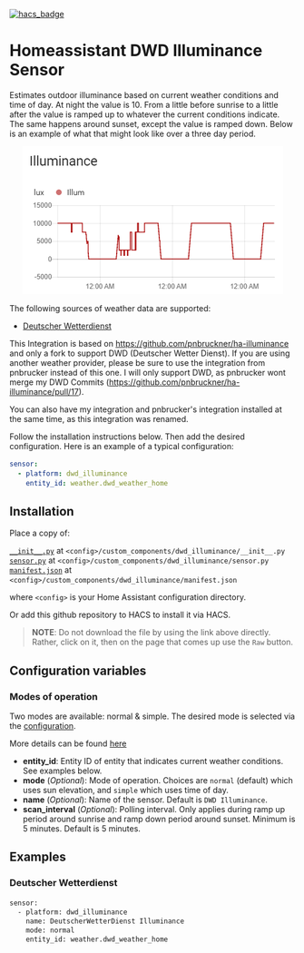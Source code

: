 [![hacs_badge](https://img.shields.io/badge/HACS-Custom-orange.svg)](https://github.com/custom-components/hacs)
# Homeassistant DWD Illuminance Sensor
Estimates outdoor illuminance based on current weather conditions and time of day. At night the value is 10. From a little before sunrise to a little after the value is ramped up to whatever the current conditions indicate. The same happens around sunset, except the value is ramped down. Below is an example of what that might look like over a three day period.

<p align="center">
  <img src=images/illuminance_history.png>
</p>

The following sources of weather data are supported:
* [Deutscher Wetterdienst](https://github.com/FL550/dwd_weather)

This Integration is based on https://github.com/pnbruckner/ha-illuminance and only a fork to support DWD (Deutscher Wetter Dienst). If you are using another weather provider, please be sure to use the integration from pnbrucker instead of this one. I will only support DWD, as pnbrucker wont merge my DWD Commits (https://github.com/pnbruckner/ha-illuminance/pull/17).

You can also have my integration and pnbrucker's integration installed at the same time, as this integration was renamed.


Follow the installation instructions below.
Then add the desired configuration. Here is an example of a typical configuration:
```yaml
sensor:
  - platform: dwd_illuminance
    entity_id: weather.dwd_weather_home
```
## Installation
Place a copy of:

[`__init__.py`](custom_components/dwd_illuminance/__init__.py) at `<config>/custom_components/dwd_illuminance/__init__.py`
[`sensor.py`](custom_components/dwd_illuminance/sensor.py) at `<config>/custom_components/dwd_illuminance/sensor.py`
[`manifest.json`](custom_components/dwd_illuminance/manifest.json) at `<config>/custom_components/dwd_illuminance/manifest.json`

where `<config>` is your Home Assistant configuration directory.

Or add this github repository to HACS to install it via HACS.

>__NOTE__: Do not download the file by using the link above directly. Rather, click on it, then on the page that comes up use the `Raw` button.

## Configuration variables

### Modes of operation
Two modes are available: normal & simple. The desired mode is selected via the [configuration](#configuration-variables).

More details can be found [here](https://github.com/pnbruckner/ha-illuminance/blob/master/README.md#modes-of-operation)

- **entity_id**: Entity ID of entity that indicates current weather conditions. See examples below.
- **mode** (*Optional*): Mode of operation. Choices are `normal` (default) which uses sun elevation, and `simple` which uses time of day.
- **name** (*Optional*): Name of the sensor. Default is `DWD Illuminance`.
- **scan_interval** (*Optional*): Polling interval. Only applies during ramp up period around sunrise and ramp down period around sunset. Minimum is 5 minutes. Default is 5 minutes.
## Examples

### Deutscher Wetterdienst
```
sensor:
  - platform: dwd_illuminance
    name: DeutscherWetterDienst Illuminance
    mode: normal
    entity_id: weather.dwd_weather_home
```